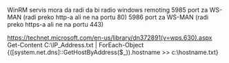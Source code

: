 WinRM servis mora da radi da bi radio windows remoting
5985 port za WS-MAN (radi preko http-a ali ne na portu 80)
5986 port za WS-MAN (radi preko https-a ali ne na portu 443)

https://technet.microsoft.com/en-us/library/dn372891(v=wps.630).aspx
Get-Content C:\IP_Address.txt | ForEach-Object {([system.net.dns]::GetHostByAddress($_)).hostname >> c:\hostname.txt}